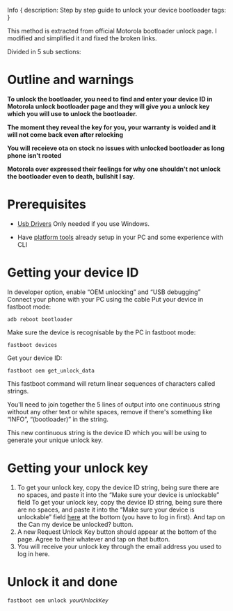Info { 
description: Step by step guide to unlock your device bootloader
tags:
 }
 
This method is extracted from official Motorola bootloader unlock page. I modified and simplified it and fixed the broken links.

Divided in 5 sub sections:

# Outline and warnings

**To unlock the bootloader, you need to find and enter your device ID in Motorola unlock bootloader page and they will give you a unlock key which you will use to unlock the bootloader.**

**The moment they reveal the key for you, your warranty is voided and it will not come back even after relocking**

**You will receieve ota on stock no issues with unlocked bootloader as long phone isn't rooted**

**Motorola over expressed their feelings for why one shouldn't not unlock the bootloader even to death, bullshit I say.**

# Prerequisites

- [Usb Drivers](https://dl.google.com/android/repository/usb_driver_r13-windows.zip)
Only needed if you use Windows.

- Have [platform tools](https://dl.google.com/android/repository/platform-tools-latest-windows.zip) already setup in your PC and some experience with CLI

# Getting your device ID

In developer option, enable “OEM unlocking” and “USB debugging”
Connect your phone with your PC using the cable
Put your device in fastboot mode: 
```
adb reboot bootloader
```
Make sure the device is recognisable by the PC in fastboot mode: 
```
fastboot devices
```
Get your device ID: 
```
fastboot oem get_unlock_data
```

This fastboot command will return linear sequences of characters called strings.

You'll need to join together the 5 lines of output into one continuous string without any other text or white spaces, remove if there's something like “INFO”, “(bootloader)” in the string.

This new continuous string is the device ID which you will be using to generate your unique unlock key.

# Getting your unlock key

1. To get your unlock key, copy the device ID string, being sure there are no spaces, and paste it into the “Make sure your device is unlockable” field To get your unlock key, copy the device ID string, being sure there are no spaces, and paste it into the “Make sure your device is unlockable” field [here](https://motorola-global-portal.custhelp.com/app/standalone/bootloader/unlock-your-device-b) at the bottom (you have to log in first). And tap on the Can my device be unlocked? button.
2. A new Request Unlock Key button should appear at the bottom of the page. Agree to their whatever and tap on that button.
3. You will receive your unlock key through the email address you used to log in here.

# Unlock it and done

```
fastboot oem unlock 𝘺𝘰𝘶𝘳𝘜𝘯𝘭𝘰𝘤𝘬𝘒𝘦𝘺
```
